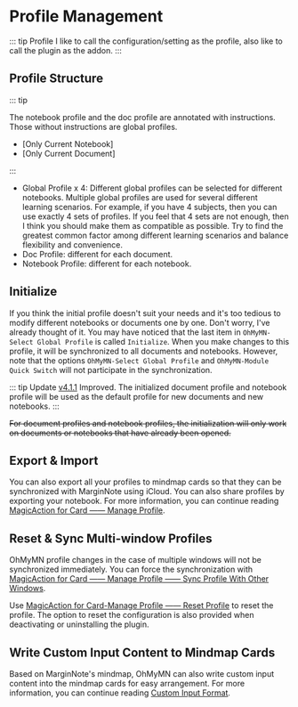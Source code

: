 # Profile Management

::: tip Profile
I like to call the configuration/setting as the profile, also like to call the plugin as the addon.
:::


## Profile Structure

::: tip

The notebook profile and the doc profile are annotated with instructions. Those without instructions are global profiles.

- [Only Current Notebook]
- [Only Current Document]

:::

- Global Profile x 4: Different global profiles can be selected for different notebooks. Multiple global profiles are used for several different learning scenarios. For example, if you have 4 subjects, then you can use exactly 4 sets of profiles. If you feel that 4 sets are not enough, then I think you should make them as compatible as possible. Try to find the greatest common factor among different learning scenarios and balance flexibility and convenience.
- Doc Profile: different for each document.
- Notebook Profile: different for each notebook.

## Initialize

If you think the initial profile doesn't suit your needs and it's too tedious to modify different notebooks or documents one by one. Don't worry, I've already thought of it. You may have noticed that the last item in `OhMyMN-Select Global Profile` is called `Initialize`. When you make changes to this profile, it will be synchronized to all documents and notebooks. However, note that the options `OhMyMN-Select Global Profile` and `OhMyMN-Module Quick Switch` will not participate in the synchronization.

::: tip Update
[v4.1.1](https://github.com/ourongxing/ohmymn/releases) Improved. The initialized document profile and notebook profile will be used as the default profile for new documents and new notebooks.
:::

~~For document profiles and notebook profiles, the initialization will only work on documents or notebooks that have already been opened.~~

## Export & Import

You can also export all your profiles to mindmap cards so that they can be synchronized with MarginNote using iCloud. You can also share profiles by exporting your notebook. For more information, you can continue reading [MagicAction for Card —— Manage Profile](modules/magicaction4card#manage-profile).

## Reset & Sync Multi-window Profiles

OhMyMN profile changes in the case of multiple windows will not be synchronized immediately. You can force the synchronization with [MagicAction for Card —— Manage Profile —— Sync Profile With Other Windows](modules/magicaction4card#manage-profile).

Use [MagicAction for Card-Manage Profile —— Reset Profile](modules/magicaction4card#manage-profile) to reset the profile. The option to reset the configuration is also provided when deactivating or uninstalling the plugin.

## Write Custom Input Content to Mindmap Cards

Based on MarginNote's mindmap, OhMyMN can also write custom input content into the mindmap cards for easy arrangement. For more information, you can continue reading [Custom Input Format](custom.md#mnlink).